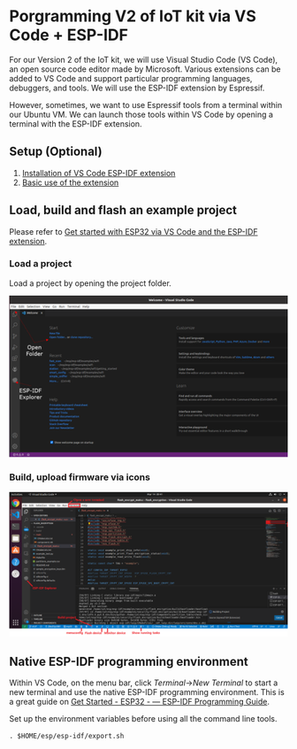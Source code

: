 # Porgramming V2 of IoT kit via VS Code + ESP-IDF

For our Version 2 of the IoT kit, we will use Visual Studio Code (VS Code), an open source code editor made by Microsoft. Various extensions can be added to VS Code and support particular programming languages, debuggers, and tools. We will use the ESP-IDF extension by Espressif.

However, sometimes, we want to use Espressif tools from a terminal within our Ubuntu VM. We can launch those tools within VS Code by opening a terminal with the ESP-IDF extension.

## Setup (Optional)
1. [Installation of VS Code ESP-IDF extension](https://github.com/espressif/vscode-esp-idf-extension/blob/master/docs/tutorial/install.md)
2. [Basic use of the extension](https://github.com/espressif/vscode-esp-idf-extension/blob/master/docs/tutorial/basic_use.md)

## Load, build and flash an example project

Please refer to [Get started with ESP32 via VS Code and the ESP-IDF extension](https://github.com/xinwenfu/tst-dht-lab).

### Load a project
Load a project by opening the project folder.

<img src="https://github.com/xinwenfu/IoT/blob/main/imgs/vscode-espidf-openfolder.png" width=720>

### Build, upload firmware via icons

<img src="https://github.com/xinwenfu/IoT/blob/main/imgs/vscode-espidf-icons.png" width=720>

## Native ESP-IDF programming environment
Within VS Code, on the menu bar, click *Terminal*->*New Terminal* to start a new terminal and use the native ESP-IDF programming environment.
This is a great guide on [Get Started - ESP32 - — ESP-IDF Programming Guide](https://docs.espressif.com/projects/esp-idf/en/stable/esp32/get-started/).

Set up the environment variables before using all the command line tools.
```
. $HOME/esp/esp-idf/export.sh
```
